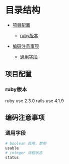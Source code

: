 # 目录结构
* [项目配置](#项目配置)
  * [ruby版本](#ruby版本)

* [编码注意事项](#编码注意事项)
  * [通用字段](#通用字段)

## 项目配置
### ruby版本
ruby use 2.3.0
rails use 4.1.9
  
## 编码注意事项

### 通用字段
```ruby
# boolean 启用，禁用
usable
# integer 流程状态
status
```

  
  